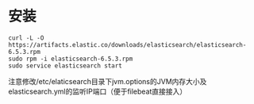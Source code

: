 # 安装

```shell
curl -L -O https://artifacts.elastic.co/downloads/elasticsearch/elasticsearch-6.5.3.rpm
sudo rpm -i elasticsearch-6.5.3.rpm
sudo service elasticsearch start
```

注意修改/etc/elaticsearch目录下jvm.options的JVM内存大小及elasticsearch.yml的监听IP端口（便于filebeat直接接入）